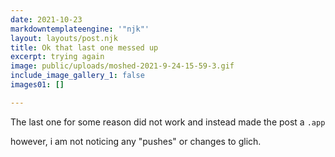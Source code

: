 ```yaml
---
date: 2021-10-23
markdowntemplateengine: '"njk"'
layout: layouts/post.njk
title: Ok that last one messed up
excerpt: trying again
image: public/uploads/moshed-2021-9-24-15-59-3.gif
include_image_gallery_1: false
images01: []

---
```

The last one for some reason did not work and instead made the post a `.app` 

however, i am not noticing any "pushes" or changes to glich.